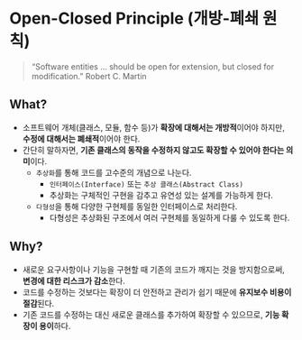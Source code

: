 # Open-Closed Principle (개방-폐쇄 원칙)

> “Software entities … should be open for extension, but closed for modification.” Robert C. Martin

## What?
- 소프트웨어 개체(클래스, 모듈, 함수 등)가 **확장에 대해서는 개방적**이어야 하지만, **수정에 대해서는 폐쇄적**이어야 한다.
- 간단히 말하자면, **기존 클래스의 동작을 수정하지 않고도 확장할 수 있어야 한다는 의미**이다.
  - `추상화`를 통해 코드를 고수준의 개념으로 나눈다.
    - `인터페이스(Interface)` 또는 `추상 클래스(Abstract Class)`
    - 추상화는 구체적인 구현을 감추고 유연성 있는 설계를 가능하게 한다. 
  - `다형성`을 통해 다양한 구현체를 동일한 인터페이스로 처리한다.
    - 다형성은 추상화된 구조에서 여러 구현체를 동일하게 다룰 수 있도록 한다.

## Why?
- 새로운 요구사항이나 기능을 구현할 때 기존의 코드가 깨지는 것을 방지함으로써, **변경에 대한 리스크가 감소**한다.
- 코드를 수정하는 것보다는 확장이 더 안전하고 관리가 쉽기 때문에 **유지보수 비용이 절감**된다.
- 기존 코드를 수정하는 대신 새로운 클래스를 추가하여 확장할 수 있으므로, **기능 확장이 용이**하다.
